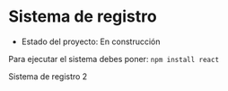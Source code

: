 <h1>Sistema de registro</h1>

- Estado del proyecto: En construcción

Para ejecutar el sistema debes poner:
```npm install react```

Sistema de registro 2
